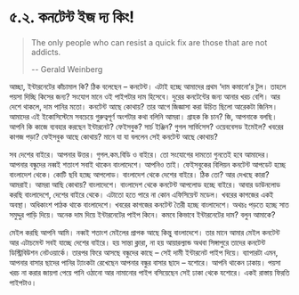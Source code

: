 # ৫.২. কনটেন্ট ইজ দ্য কিং!

> The only people who can resist a quick fix are those that are not addicts.
>
> -- Gerald Weinberg

আচ্ছা, ইন্টারনেটের কাঁচামাল কি? ঠিক বলেছেন – কনটেন্ট। এটাই হচ্ছে আমাদের প্রথম ‘দাম কমানো’র টুল। তাহলে পয়সা দিচ্ছি কিসের জন্য? সংযোগ মানে ওই পাইপটার দাম হিসেবে। দুরের কনটেন্টের জন্য আনার খরচ বেশি। আর দেশে থাকলে, দাম পানির মতো। কনটেন্ট আছে কোথায়? তার আগে জিজ্ঞাসা করা উচিত ছিলো আরেকটা জিনিস। আমাদের এই ইকোসিস্টেমে সবচেয়ে গুরুত্বপূর্ণ অংশটার কথা বলিনি আমরা। গ্রাহক কি চান? জি, আপনাকে বলছি। আপনি কি কাজে ব্যবহার করছেন ইন্টারনেট? ফেইসবুক? সার্চ ইঞ্জিন? গুগল সার্ভিসেস? ওয়েববেসড ইমেইল? খবরের কাগজ পড়া? ফেইসবুক আছে কোথায়? মানে যা যা বললেন সেই কনটেন্ট আছে কোথায়?

সব দেশের বাইরে। আপনার উত্তর। গুগল.কম.বিডি ও বাইরে। তো সংযোগের দামতো গুনতেই হবে আমাদের। আপনার বন্ধুদের নব্বই শতাংশ সবাই থাকেন বাংলাদেশে। আপনিও তাই। ফেইসবুকের বিলিয়ন কনটেন্ট আপডেট হচ্ছে বাংলাদেশ থেকে। কোটি ছবি হচ্ছে আপলোড। বাংলাদেশ থেকে দেশের বাইরে। ঠিক তো? আর দেখছে কারা? আমরাই। আমরা আছি কোথায়? বাংলাদেশে। বাংলাদেশ থেকে কনটেন্ট আপলোড হচ্ছে বাইরে। আবার ডাউনলোড করছি বাংলাদেশে, দেশের বাইরে থেকে। এটাতো হতে পারে না কোন এফিসিয়েন্ট মডেল। খবরের কাগজের একই অবস্থা। অধিকাংশ পাঠক থাকে বাংলাদেশে। খবরের কাগজের কনটেন্ট তৈরী হচ্ছে বাংলাদেশে। অথচঃ পড়তে হচ্ছে সাত সমুদ্দুর পাড়ি দিয়ে। অনেক দাম দিয়ে ইন্টারনেটের পাইপ কিনে। কমবে কিভাবে ইন্টারনেটের দাম? বলুন আমাকে?

মেইল করছি আপনি আমি। নব্বই শতাংশ মেইলের প্রাপক আছে কিন্তু বাংলাদেশে। তার মানে আমার মেইল কনটেন্ট আর এটাচমেন্ট সবই যাচ্ছে দেশের বাইরে। হয় সান্তা ক্লারা, না হয় আয়ারল্যান্ড অথবা সিঙ্গাপুরে তাদের কনটেন্ট ডিস্ট্রিবিউশন নেটওয়ার্কে। তারপর ফিরে আসছে বন্ধুদের কাছে – সেই দামী ইন্টারনেট পাইপ দিয়ে। ব্যাপারটা এমন, আপনার বাসার ছাদের পানির ট্যাংকটা রেখেছেন আপনার বন্ধুর বাসার ছাদে – যশোরে। আপনি থাকেন ঢাকায়। পয়সা খরচ না করার জায়গা পেয়ে পানি ওঠানো আর নামানোর পাইপ বসিয়েছেন সেই ঢাকা থেকে যশোরে। একই রাস্তায় ফিরতি পাইপটাও।

